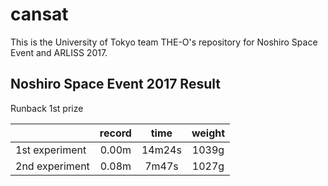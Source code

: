 # cansat

This is the University of Tokyo team THE-O's repository for Noshiro Space
Event and ARLISS 2017.

## Noshiro Space Event 2017  Result
Runback 1st prize

||record|time|weight|
|:--|:--:|:--:|:--:|
|1st experiment|0.00m|14m24s|1039g|
|2nd experiment|0.08m|7m47s|1027g|
